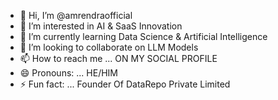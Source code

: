 - 👋 Hi, I’m @amrendraofficial
- 👀 I’m interested in AI & SaaS Innovation
- 🌱 I’m currently learning Data Science & Artificial Intelligence
- 💞️ I’m looking to collaborate on LLM Models
- 📫 How to reach me ... ON MY SOCIAL PROFILE
- 😄 Pronouns: ... HE/HIM
- ⚡ Fun fact: ... Founder Of DataRepo Private Limited

<!---
amrendraofficial/amrendraofficial is a ✨ special ✨ repository because its `README.md` (this file) appears on your GitHub profile.
You can click the Preview link to take a look at your changes.
--->
